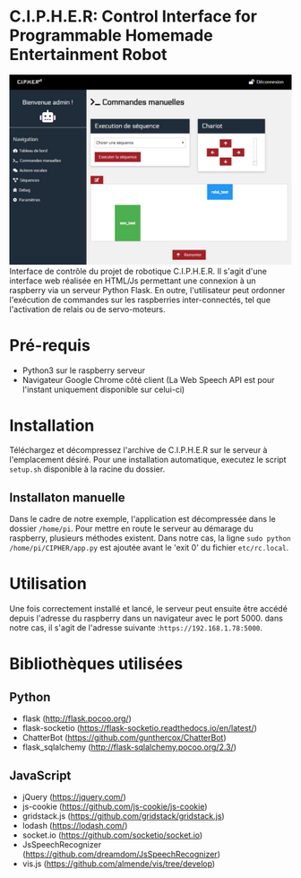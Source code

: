 # **C.I.P.H.E.R: Control Interface for Programmable Homemade Entertainment Robot**
![alt text](https://raw.githubusercontent.com/valorun/CIPHER/dev/app/static/img/capture.png)
Interface de contrôle du projet de robotique C.I.P.H.E.R. Il s'agit d'une interface web réalisée en HTML/Js permettant une connexion à un raspberry via un serveur Python Flask. En outre, l'utilisateur peut ordonner l'exécution de commandes sur les raspberries inter-connectés, tel que l'activation de relais ou de servo-moteurs.
# Pré-requis
- Python3 sur le raspberry serveur
- Navigateur Google Chrome côté client (La Web Speech API est pour l'instant uniquement disponible sur celui-ci)
# Installation
Téléchargez et décompressez l'archive de C.I.P.H.E.R sur le serveur à l'emplacement désiré.
Pour une installation automatique, executez le script ```setup.sh``` disponible à la racine du dossier.
## Installaton manuelle
Dans le cadre de notre exemple, l'application est décompressée dans le dossier ```/home/pi```.
Pour mettre en route le serveur au démarage du raspberry, plusieurs méthodes existent.
Dans notre cas, la ligne ```sudo python /home/pi/CIPHER/app.py``` est ajoutée avant le 'exit 0' du fichier ```etc/rc.local```.
# Utilisation
Une fois correctement installé et lancé, le serveur peut ensuite être accédé depuis l'adresse du raspberry dans un navigateur avec le port 5000. dans notre cas, il s'agit de l'adresse suivante :```https://192.168.1.78:5000```.

# Bibliothèques utilisées
## Python
- flask (http://flask.pocoo.org/)
- flask-socketio (https://flask-socketio.readthedocs.io/en/latest/)
- ChatterBot (https://github.com/gunthercox/ChatterBot)
- flask_sqlalchemy (http://flask-sqlalchemy.pocoo.org/2.3/)

## JavaScript
- jQuery (https://jquery.com/)
- js-cookie (https://github.com/js-cookie/js-cookie)
- gridstack.js (https://github.com/gridstack/gridstack.js)
- lodash (https://lodash.com/)
- socket.io (https://github.com/socketio/socket.io)
- JsSpeechRecognizer (https://github.com/dreamdom/JsSpeechRecognizer)
- vis.js (https://github.com/almende/vis/tree/develop)

